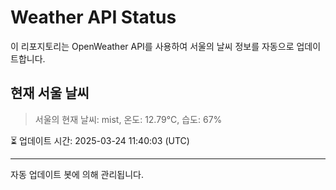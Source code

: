 
# Weather API Status

이 리포지토리는 OpenWeather API를 사용하여 서울의 날씨 정보를 자동으로 업데이트합니다.

## 현재 서울 날씨
> 서울의 현재 날씨: mist, 온도: 12.79°C, 습도: 67%

⏳ 업데이트 시간: 2025-03-24 11:40:03 (UTC)

---
자동 업데이트 봇에 의해 관리됩니다.
